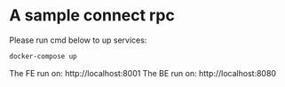 A sample connect rpc
====================

Please run cmd below to up services:
```cmd
docker-compose up
```

The FE run on: http://localhost:8001
The BE run on: http://localhost:8080